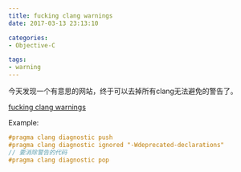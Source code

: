 ```yaml
---
title: fucking clang warnings
date: 2017-03-13 23:13:10

categories:
- Objective-C

tags:
- warning
---
```


今天发现一个有意思的网站，终于可以去掉所有clang无法避免的警告了。

[fucking clang warnings](http://fuckingclangwarnings.com/)

Example:

```c
#pragma clang diagnostic push
#pragma clang diagnostic ignored "-Wdeprecated-declarations"
// 要消除警告的代码
#pragma clang diagnostic pop
```